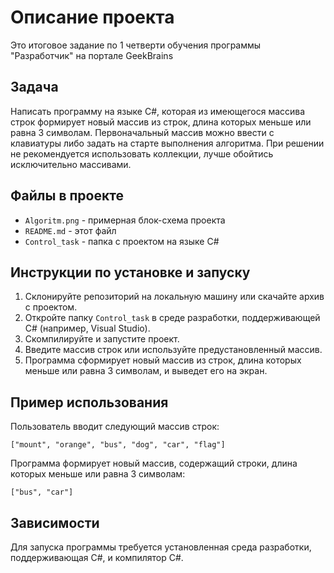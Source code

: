# Описание проекта
Это итоговое задание по 1 четверти обучения программы "Разработчик" на портале GeekBrains
## Задача

Написать программу на языке C#, которая из имеющегося массива строк формирует новый массив из строк, длина которых меньше или равна 3 символам. Первоначальный массив можно ввести с клавиатуры либо задать на старте выполнения алгоритма. При решении не рекомендуется использовать коллекции, лучше обойтись исключительно массивами.

## Файлы в проекте

- `Algoritm.png` - примерная блок-схема проекта
- `README.md` - этот файл
- `Control_task` - папка с проектом на языке C#

## Инструкции по установке и запуску

1. Склонируйте репозиторий на локальную машину или скачайте архив с проектом.
2. Откройте папку `Control_task`  в среде разработки, поддерживающей C# (например, Visual Studio).
3. Скомпилируйте и запустите проект.
4. Введите массив строк или используйте предустановленный массив.
5. Программа сформирует новый массив из строк, длина которых меньше или равна 3 символам, и выведет его на экран.

## Пример использования

Пользователь вводит следующий массив строк:

```
["mount", "orange", "bus", "dog", "car", "flag"]
```

Программа формирует новый массив, содержащий строки, длина которых меньше или равна 3 символам:

```
["bus", "car"]
```

## Зависимости

Для запуска программы требуется установленная среда разработки, поддерживающая C#, и компилятор C#.
